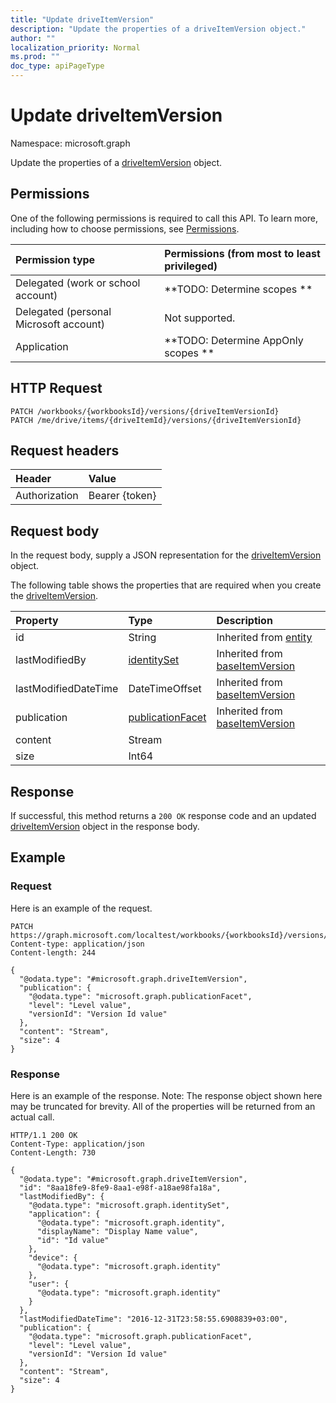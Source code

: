 ```yaml
---
title: "Update driveItemVersion"
description: "Update the properties of a driveItemVersion object."
author: ""
localization_priority: Normal
ms.prod: ""
doc_type: apiPageType
---
```


# Update driveItemVersion

Namespace: microsoft.graph

Update the properties of a [driveItemVersion](../resources/driveitemversion.md) object.

## Permissions
One of the following permissions is required to call this API. To learn more, including how to choose permissions, see [Permissions](/concepts/permissions-reference.md).

|Permission type|Permissions (from most to least privileged)|
|:---|:---|
|Delegated (work or school account)|**TODO: Determine scopes **|
|Delegated (personal Microsoft account)|Not supported.|
|Application|**TODO: Determine AppOnly scopes **|

## HTTP Request
<!-- {
  "blockType": "ignored"
}
-->
``` http
PATCH /workbooks/{workbooksId}/versions/{driveItemVersionId}
PATCH /me/drive/items/{driveItemId}/versions/{driveItemVersionId}
```

## Request headers
|Header|Value|
|:---|:---|
|Authorization|Bearer {token}|

## Request body
In the request body, supply a JSON representation for the [driveItemVersion](../resources/driveitemversion.md) object.

The following table shows the properties that are required when you create the [driveItemVersion](../resources/driveitemversion.md).

|Property|Type|Description|
|:---|:---|:---|
|id|String| Inherited from [entity](../resources/entity.md)|
|lastModifiedBy|[identitySet](../resources/identityset.md)| Inherited from [baseItemVersion](../resources/baseitemversion.md)|
|lastModifiedDateTime|DateTimeOffset| Inherited from [baseItemVersion](../resources/baseitemversion.md)|
|publication|[publicationFacet](../resources/publicationfacet.md)| Inherited from [baseItemVersion](../resources/baseitemversion.md)|
|content|Stream||
|size|Int64||



## Response
If successful, this method returns a `200 OK` response code and an updated [driveItemVersion](../resources/driveitemversion.md) object in the response body.

## Example

### Request
Here is an example of the request.
<!-- {
  "blockType": "request",
  "name": "update_driveitemversion"
}
-->
``` http
PATCH https://graph.microsoft.com/localtest/workbooks/{workbooksId}/versions/{driveItemVersionId}
Content-type: application/json
Content-length: 244

{
  "@odata.type": "#microsoft.graph.driveItemVersion",
  "publication": {
    "@odata.type": "microsoft.graph.publicationFacet",
    "level": "Level value",
    "versionId": "Version Id value"
  },
  "content": "Stream",
  "size": 4
}
```

### Response
Here is an example of the response. Note: The response object shown here may be truncated for brevity. All of the properties will be returned from an actual call.
<!-- {
  "blockType": "response",
  "truncated": true
}
-->
``` http
HTTP/1.1 200 OK
Content-Type: application/json
Content-Length: 730

{
  "@odata.type": "#microsoft.graph.driveItemVersion",
  "id": "8aa18fe9-8fe9-8aa1-e98f-a18ae98fa18a",
  "lastModifiedBy": {
    "@odata.type": "microsoft.graph.identitySet",
    "application": {
      "@odata.type": "microsoft.graph.identity",
      "displayName": "Display Name value",
      "id": "Id value"
    },
    "device": {
      "@odata.type": "microsoft.graph.identity"
    },
    "user": {
      "@odata.type": "microsoft.graph.identity"
    }
  },
  "lastModifiedDateTime": "2016-12-31T23:58:55.6908839+03:00",
  "publication": {
    "@odata.type": "microsoft.graph.publicationFacet",
    "level": "Level value",
    "versionId": "Version Id value"
  },
  "content": "Stream",
  "size": 4
}
```


